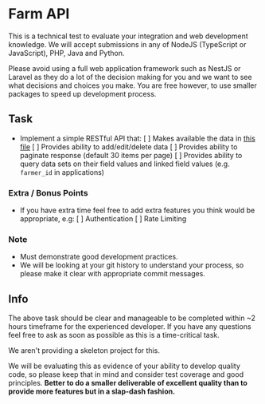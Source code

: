 # Farm API

This is a technical test to evaluate your integration and web development knowledge. We will accept submissions in any of NodeJS (TypeScript or JavaScript), PHP, Java and Python.

Please avoid using a full web application framework such as NestJS or Laravel as they do a lot of the decision making for you and we want to see what decisions and choices you make. You are free however, to use smaller packages to speed up development process.

## Task

* Implement a simple RESTful API that:
  [ ] Makes available the data in [this file](/data.json)
  [ ] Provides ability to add/edit/delete data
  [ ] Provides ability to paginate response (default 30 items per page)
  [ ] Provides ability to query data sets on their field values and linked field values (e.g. `farmer_id` in applications)

### Extra / Bonus Points

* If you have extra time feel free to add extra features you think would be appropriate, e.g:
  [ ] Authentication
  [ ] Rate Limiting

### Note

* Must demonstrate good development practices.
* We will be looking at your git history to understand your process, so please make it clear with appropriate commit messages.

## Info

The above task should be clear and manageable to be completed within ~2 hours timeframe for the experienced developer. If you have any questions feel free to ask as soon as possible as this is a time-critical task.
 
We aren't providing a skeleton project for this.

We will be evaluating this as evidence of your ability to develop quality code, so please keep that in mind and consider test coverage and good principles. **Better to do a smaller deliverable of excellent quality than to provide more features but in a slap-dash fashion.**
